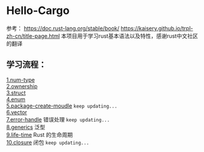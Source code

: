 # Hello-Cargo
参考：
https://doc.rust-lang.org/stable/book/
https://kaisery.github.io/trpl-zh-cn/title-page.html
本项目用于学习rust基本语法以及特性，感谢rust中文社区的翻译
## 学习流程：
[1.num-type](https://github.com/pingzhihe/Hello-Cargo/tree/master/num-type)  
[2.ownership](https://github.com/pingzhihe/Hello-Cargo/tree/master/ownership)  
[3.struct](https://github.com/pingzhihe/Hello-Cargo/tree/master/my-struct)  
[4.enum](https://github.com/pingzhihe/Hello-Cargo/tree/master/my-enum)  
[5.package-create-moudle](https://github.com/pingzhihe/Hello-Cargo/tree/master/package-create-module)  `keep updating...`  
[6.vector](https://github.com/pingzhihe/Hello-Cargo/tree/master/_vector)  
[7.error-handle](https://github.com/pingzhihe/Hello-Cargo/tree/master/error-handle) 错误处理  `keep updating...`  
[8.generics](https://github.com/pingzhihe/Hello-Cargo/tree/master/_generics)  泛型  
[9.life-time](https://github.com/pingzhihe/Hello-Cargo/tree/master/_life-time) Rust 的生命周期  
[10.closure](https://github.com/pingzhihe/Hello-Cargo/tree/master/closure) 闭包  `keep updating...`  
